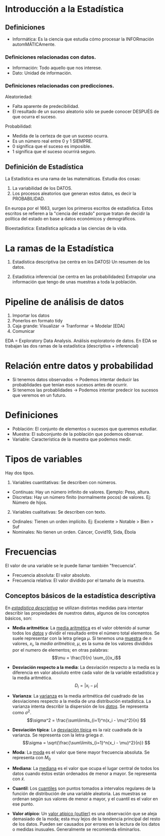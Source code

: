 
# Introducción a la Estadística

## Definiciones

- Informática: Es la ciencia que estudia cómo procesar la INFORmación automMÁTICAmente.

### Definiciones relacionadas con datos.
- Información: Todo aquello que nos interese.
- Dato: Unidad de información.

### Definiciones relacionadas con predicciones.
Aleatoriedad:
- Falta aparente de predecibilidad.
- El resultado de un suceso aleatorio sólo se puede conocer DESPUÉS de que ocurra el suceso.

Probabilidad:
- Medida de la certeza de que un suceso ocurra.
- Es un número real entre 0 y 1 SIEMPRE.
- 0 significa que el suceso es imposible.
- 1 significa que el suceso ocurrirá seguro.


## Definición de Estadística

La Estadística es una rama de las matemáticas.
Estudia dos cosas:
1. La variabilidad de los DATOS.
2. Los procesos aleatorios que generan estos datos, es decir la PROBABILIDAD.

En europa por el 1663, surgen los primeros escritos de estadística.
Estos escritos se refieren a la "ciencia del estado" porque tratan de decidir la política del estado en base a datos económicos y demográficos.

Bioestadística: Estadística aplicada a las ciencias de la vida.



# La ramas de la Estadística

1. Estadística descriptiva (se centra en los DATOS)
Un resumen de los datos.

2. Estadística inferencial (se centra en las probabilidades)
Extrapolar una información que tengo de unas muestras a toda la población.



# Pipeline de análisis de datos

1. Importar los datos
2. Ponerlos en formato tidy
3. Caja grande: Visualizar -> Tranformar -> Modelar   [EDA]
4. Comunicar

EDA = Exploratory Data Analysis. Análisis exploratorio de datos.
En EDA se trabajan las dos ramas de la estadística (descriptiva + inferencial)


# Relación entre datos y probabilidad

- Si tenemos datos observados -> Podemos intentar deducir las probablidades que tenían esos sucesos antes de ocurrir.
- Si tenemos las probablidades -> Podemos intentar predecir los sucesos que veremos en un futuro.



# Definiciones

- Población: El conjunto de elementos o sucesos que queremos estudiar.
- Muestra: El subconjunto de la población que podemos observar.
- Variable: Característica de la muestra que podemos medir.



# Tipos de variables

Hay dos tipos.

1. Variables cuantitativas: Se describen con números.
  - Contínuas: Hay un número infinito de valores. Ejemplo: Peso, altura.
  - Discretas: Hay un número finito (normalmente pocos) de valores. Ej: Número de hijos.

2. Variables cualitativas: Se describen con texto.
  - Ordinales: Tienen un orden implícito. Ej: Excelente > Notable > Bien > Suf
  - Nominales: No tienen un orden. Cáncer, Covid19, Sida, Ébola




# Frecuencias

El valor de una variable se le puede llamar también "frecuencia".

- Frecuencia absoluta: El valor absoluto.
- Frecuencia relativa: El valor dividido por el tamaño de la muestra.



## Conceptos básicos de la estadística descriptiva

En *[estadística descriptiva](https://es.wikipedia.org/wiki/Estad%C3%ADstica_descriptiva)* se utilizan distintas medidas para intentar describir las propiedades de nuestros datos, algunos de los conceptos básicos, son:

* **Media aritmética**: La [media aritmética](https://es.wikipedia.org/wiki/Media_aritm%C3%A9tica) es el valor obtenido al sumar todos los *[datos](https://es.wikipedia.org/wiki/Dato)* y dividir el resultado entre el número total elementos. Se suele representar con la letra griega $\mu$. Si tenemos una [muestra](https://es.wikipedia.org/wiki/Muestra_estad%C3%ADstica) de $n$ valores, $x_i$, la *media aritmética*, $\mu$, es la suma de los valores divididos por el numero de elementos; en otras palabras:
$$\mu = \frac{1}{n} \sum_{i}x_i$$


* **Desviación respecto a la media**: La desviación respecto a la media es la diferencia en valor absoluto entre cada valor de la variable estadística y la media aritmética.
$$D_i = |x_i - \mu|$$


* **Varianza**: La [varianza](https://es.wikipedia.org/wiki/Varianza) es la media aritmética del cuadrado de las desviaciones respecto a la media de una distribución estadística. La varianza intenta describir la dispersión de los *[datos](https://es.wikipedia.org/wiki/Dato)*. Se representa como $\sigma^2$. 
$$\sigma^2 = \frac{\sum\limits_{i=1}^n(x_i - \mu)^2}{n} $$


* **Desviación típica**: La [desviación típica](https://es.wikipedia.org/wiki/Desviaci%C3%B3n_t%C3%ADpica) es la raíz cuadrada de la varianza. Se representa con la letra griega $\sigma$.
$$\sigma = \sqrt{\frac{\sum\limits_{i=1}^n(x_i - \mu)^2}{n}} $$


* **Moda**: La <a href="https://es.wikipedia.org/wiki/Moda_(estad%C3%ADstica)">moda</a> es el valor que tiene mayor frecuencia absoluta. Se representa con $M_0$


* **Mediana**: La <a href="https://es.wikipedia.org/wiki/Mediana_(estad%C3%ADstica)">mediana</a> es el valor que ocupa el lugar central de todos los datos cuando éstos están ordenados de menor a mayor. Se representa con $\widetilde{x}$.


* **Cuantil**: Los [cuantiles](https://es.wikipedia.org/wiki/Cuantil) son puntos tomados a intervalos regulares de la función de distribución de una variable aleatoria. Las muestras se ordenan según sus valores de menor a mayor, y el cuantil es el valor en ese punto.


* **Valor atípico**: Un [valor atípico (outlier)](https://en.wikipedia.org/wiki/Outlier) es una observación que se aleja demasiado de la moda; esta muy lejos de la tendencia principal del resto de los datos. Pueden ser causados por errores en la lectura de los datos o medidas inusuales. Generalmente se recomienda eliminarlos.



```python

```
